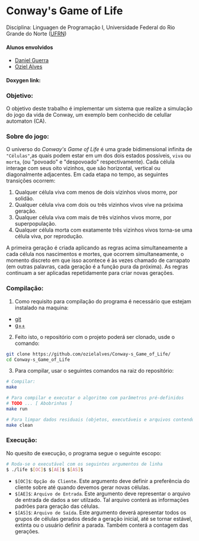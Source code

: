 # Conway's Game of Life

Disciplina: Linguagen de Programação I, Universidade Federal do Rio Grande do Norte ([UFRN](http://http://www.ufrn.br))

#### Alunos envolvidos
- [Daniel Guerra](https://github.com/Codigos-de-Guerra/)
- [Oziel Alves](https://github.com/ozielalves/)

#### Doxygen link:

### Objetivo:
O objetivo deste trabalho é implementar um sistema que realize a simulação do jogo da
vida de Conway, um exemplo bem conhecido de celullar automaton (CA).

### Sobre do jogo:
O universo do *Conway's Game of Life* é uma grade bidimensional infinita de `"Células"`,as quais podem estar em um dos dois estados possíveis, `viva` ou `morta`, (ou "povoado" e "despovoado" respectivamente). Cada célula interage com seus oito vizinhos, que são horizontal, vertical ou diagonalmente adjacentes. Em cada etapa no tempo, as seguintes transições ocorrem:

  1) Qualquer célula viva com menos de dois vizinhos vivos morre, por solidão.
  2) Qualquer célula viva com dois ou três vizinhos vivos vive na próxima geração.
  3) Qualquer célula viva com mais de três vizinhos vivos morre, por superpopulação.
  4) Qualquer célula morta com exatamente três vizinhos vivos torna-se uma célula viva, por reprodução.

A primeira geração é criada aplicando as regras acima simultaneamente a cada célula nos nascimentos e mortes, que ocorrem simultaneamente, o momento discreto em que isso acontece é às vezes chamado de carrapato (em outras palavras, cada geração é a função pura da próxima). As regras continuam a ser aplicadas repetidamente para criar novas gerações.

### Compilação:
1) Como requisito para compilação do programa é necessário que estejam instalado na maquina:

+ [git](https://git-scm.com/book/en/v2/Getting-Started-Installing-Git)
+ [g++](https://askubuntu.com/questions/348654/how-to-install-g-compiler)

2) Feito isto, o repositório com o projeto poderá ser clonado, usde o comando:
```bash
git clone https://github.com/ozielalves/Conway-s_Game_of_Life/
cd Conway-s_Game_of_Life
```
3) Para compilar, usar o seguintes comandos na raiz do repositório:
```bash
# Compilar:
make

# Para compilar e executar o algoritmo com parâmetros pré-definidos
# TODO ... [ Abobrinhas ] 
make run

# Para limpar dados residuais (objetos, executáveis e arquivos contendo dados gerados e utilizados)
make clean
```

### Execução:
No quesito de execução, o programa segue o seguinte escopo:
```bash
# Roda-se o executável com os seguintes argumentos de linha
$ ./life $[OC]$ $[AE]$ $[AS]$
```
- `$[OC]$`: ``Opção do Cliente``.  Este argumento deve definir a preferência do cliente sobre até quando devemos gerar novas células.
- `$[AE]$`: ``Arquivo de Entrada``. Este argumento deve representar o arquivo de entrada de dados a ser utilzado. Tal arquivo conterá as informações padrões para geração das células.
- `$[AS]$`: ``Arquivo de Saída``. Este argumento deverá apresentar todos os grupos de células gerados desde a geração inicial, até se tornar estável, extinta ou o usuário definir a parada. Também conterá a contagem das gerações.
